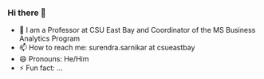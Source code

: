 ### Hi there 👋

<!--
**ssarnikar/ssarnikar** is a ✨ _special_ ✨ repository because its `README.md` (this file) appears on your GitHub profile.

Here are some ideas to get you started:
-->

- 🔭 I am a Professor at CSU East Bay and Coordinator of the MS Business Analytics Program
- 📫 How to reach me: surendra.sarnikar at csueastbay
- 😄 Pronouns: He/Him
- ⚡ Fun fact: ...
